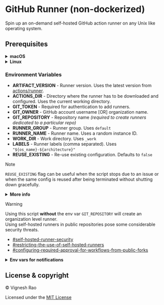 # GitHub Runner (non-dockerized)
Spin up an on-demand self-hosted GitHub action runner on any Unix like operating system.

## Prerequisites
<details>
<summary><strong>macOS</strong></summary>

```shell
brew install jq curl coreutils
```

- [Homebrew](https://brew.sh/)
- [jq](https://formulae.brew.sh/formula/jq)
- [curl](https://formulae.brew.sh/formula/curl)
- [coreutils](https://formulae.brew.sh/formula/coreutils)
</details>

<details>
<summary><strong>Linux</strong></summary>

```shell
sudo apt-get install curl jq
```

- [jq](https://jqlang.github.io/jq/download/)
- [curl](https://curl.se/download.html)
</details>

### Environment Variables

- **ARTIFACT_VERSION** - Runner version. Uses the latest version from [actions/runner].
- **ACTIONS_DIR** - Directory where the runner has to be downloaded and configured. Uses the current working directory.
- **GIT_TOKEN** - Required for authentication to add runners.
- **GIT_OWNER** - GitHub account username [OR] organization name.
- **GIT_REPOSITORY** - Repository name _(required to create runners dedicated to a particular repo)_
- **RUNNER_GROUP** - Runner group. Uses `default`
- **RUNNER_NAME** - Runner name. Uses a random instance ID.
- **WORK_DIR** - Work directory. Uses `_work`
- **LABELS** - Runner labels (comma separated). Uses `"${os_name}-${architecture}"`
- **REUSE_EXISTING** - Re-use existing configuration. Defaults to `false`

> [!NOTE]
> 
> `REUSE_EXISTING` flag can be useful when the script stops due to an issue or
> when the same config is reused after being terminated without shutting down gracefully.
> <details>
> <summary><strong>More info</strong></summary>
>
> Following files/directories are created (commonly across `macOS`, `Linux` and `Windows` runners)
> only when the runner has been configured 
> - `_work`
> - `_diag`
> - `.runner`
> - `.credentials`
> - `.credentials_rsaparams`
>
> So, a simple check on one or more of these files' presence should confirm if the runner has been configured already
>
> **Note:** Warnings like the ones below are common, and GitHub typically reconnects the runner automatically.
> ```text
> A session for this runner already exists.
> ```
> ```
> Runner connect error: The actions runner i-058175xh7908r2u46 already has an active session.. Retrying until reconnected.
> ```
> </details>

> [!WARNING]
> 
> Using this script **without** the env var `GIT_REPOSITORY` will create an organization level runner.<br>
> Using self-hosted runners in public repositories pose some considerable security threats.
> - [#self-hosted-runner-security]
> - [#restricting-the-use-of-self-hosted-runners]
> - [#configuring-required-approval-for-workflows-from-public-forks]

<details>
<summary><strong>Env vars for notifications</strong></summary>

> This project supports [ntfy] and [telegram bot] for startup/shutdown notifications.

**NTFY**

Choose ntfy setup instructions with [basic][ntfy-setup-basic] **OR** [authentication][ntfy-setup-auth] abilities

- **NTFY_URL** - Ntfy endpoint for notifications.
- **NTFY_TOPIC** - Topic to which the notifications have to be sent.
- **NTFY_USERNAME** - Ntfy username for authentication _(if topic is protected)_
- **NTFY_PASSWORD** - Ntfy password for authentication _(if topic is protected)_

**Telegram**

Steps for telegram bot configuration

1. Use [BotFather] to create a telegram bot token
2. Send a test message to the Telegram bot you created
3. Use the URL https://api.telegram.org/bot{token}/getUpdates to get the Chat ID
   - You can also use Thread ID to send notifications to a particular thread within a group

```shell
export TELEGRAM_BOT_TOKEN="your-bot-token"
export CHAT_ID=$(curl -s "https://api.telegram.org/bot${TELEGRAM_BOT_TOKEN}/getUpdates" | jq -r '.result[0].message.chat.id')
```

- **TELEGRAM_BOT_TOKEN** - Telegram Bot token
- **TELEGRAM_CHAT_ID** - Chat ID to which the notifications have to be sent.
- **THREAD_ID** - Optional thread ID to send notifications to a specific thread.

> **Note:** To send notifications to threads, the bot should be added to a group with [Topics][telegram-topics] enabled.<br>
> Send a message to the bot in a group thread
> ```shell
> export THREAD_ID=$(curl -s "https://api.telegram.org/bot${TELEGRAM_BOT_TOKEN}/getUpdates" | jq -r '.result[0]|.update_id')
> ```

</details>

## License & copyright

&copy; Vignesh Rao

Licensed under the [MIT License][license]

[actions/runner]: https://github.com/actions/runner/releases
[license]: https://github.com/thevickypedia/github-runners/blob/main/LICENSE
[ntfy]: https://ntfy.sh/
[telegram bot]: https://core.telegram.org/bots/api
[ntfy-setup-basic]: https://docs.ntfy.sh/install/
[ntfy-setup-auth]: https://community.home-assistant.io/t/setting-up-private-and-secure-ntfy-messaging-for-ha-notifications/632952
[BotFather]: https://t.me/botfather
[telegram-topics]: https://telegram.org/blog/topics-in-groups-collectible-usernames
[telegram-threads]: https://core.telegram.org/api/threads

[#restricting-the-use-of-self-hosted-runners]: https://docs.github.com/en/actions/hosting-your-own-runners/managing-self-hosted-runners/about-self-hosted-runners#restricting-the-use-of-self-hosted-runners
[#self-hosted-runner-security]: https://docs.github.com/en/actions/hosting-your-own-runners/managing-self-hosted-runners/about-self-hosted-runners#self-hosted-runner-security
[#configuring-required-approval-for-workflows-from-public-forks]: https://docs.github.com/en/organizations/managing-organization-settings/disabling-or-limiting-github-actions-for-your-organization#configuring-required-approval-for-workflows-from-public-forks
